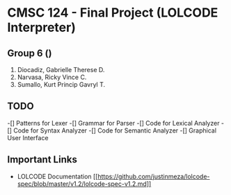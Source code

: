 # CMSC 124 - Final Project (LOLCODE Interpreter)

## Group 6 (_<groupname>_)
1. Diocadiz, Gabrielle Therese D.
2. Narvasa, Ricky Vince C.
3. Sumallo, Kurt Princip Gavryl T.

## TODO
-[] Patterns for Lexer
-[] Grammar for Parser
-[] Code for Lexical Analyzer
-[] Code for Syntax Analyzer
-[] Code for Semantic Analyzer
-[] Graphical User Interface

## Important Links
- LOLCODE Documentation [[https://github.com/justinmeza/lolcode-spec/blob/master/v1.2/lolcode-spec-v1.2.md]]
